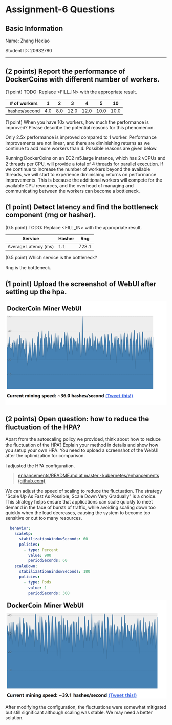 # Assignment-6 Questions

## Basic Information

Name: Zhang Hexiao

Student ID: 20932780

---

## (2 points) Report the performance of DockerCoins with different number of workers.

(1 point) TODO: Replace <FILL_IN> with the appropriate result.

| # of workers  | 1    | 2    | 3    | 4    | 5    | 10   |
| ------------- | ---- | ---- | ---- | ---- | ---- | ---- |
| hashes/second | 4.0 | 8.0 | 12.0 | 12.0 | 10.0 | 10.0 |

(1 point) When you have 10x workers, how much the performance is improved? Please describe the potential reasons for this phenomenon.

Only 2.5x performance is improved compared to 1 worker. Performance improvements are not linear, and there are diminishing returns as we continue to add more workers than 4. Possible reasons are given below.

Running DockerCoins on an EC2 m5.large instance, which has 2 vCPUs and 2 threads per CPU, will provide a total of 4 threads for parallel execution. If we continue to increase the number of workers beyond the available threads, we will start to experience diminishing returns on performance improvements. This is because the additional workers will compete for the available CPU resources, and the overhead of managing and communicating between the workers can become a bottleneck.

## (1 point) Detect latency and find the bottleneck component (rng or hasher).

(0.5 point) TODO: Replace <FILL_IN> with the appropriate result.

| Service      | Hasher | Rng  |
| ------------ | ------ | ---- |
| Average Latency (ms) | 1.1 | 728.1 |

(0.5 point) Which service is the bottleneck? 

Rng is the bottleneck.

## (1 point) Upload the screenshot of WebUI after setting up the hpa.

![](./webui_screenshot.png)

## (2 points) Open question: how to reduce the fluctuation of the HPA?

Apart from the autoscaling policy we provided, think about how to reduce the fluctuation of the HPA? Explain your method in details and show how you setup your own HPA. You need to upload a screenshot of the WebUI after the optimization for comparison.

I adjusted the HPA configuration.

> [enhancements/README.md at master · kubernetes/enhancements (github.com)](https://github.com/kubernetes/enhancements/blob/master/keps/sig-autoscaling/853-configurable-hpa-scale-velocity/README.md)

We can adjust the speed of scaling to reduce the fluctuation. The strategy "Scale Up As Fast As Possible, Scale Down Very Gradually" is a choice. This strategy helps ensure that applications can scale quickly to meet demand in the face of bursts of traffic, while avoiding scaling down too quickly when the load decreases, causing the system to become too sensitive or cut too many resources.

```yaml
  behavior:
    scaleUp:
      stabilizationWindowSeconds: 60
      policies:
        - type: Percent
          value: 900
          periodSeconds: 60
    scaleDown:
      stabilizationWindowSeconds: 180
      policies:
        - type: Pods
          value: 1
          periodSeconds: 300
```

![image-20230427222835530](./image-20230427222835530.png)

After modifying the configuration, the fluctuations were somewhat mitigated but still significant although scaling was stable. We may need a better solution.
